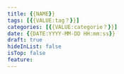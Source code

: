 ```yaml
---
title: {{NAME}}
tags: [{{VALUE:tag？}}]
categories: [{{VALUE:categorie？}}]
date: {{DATE:YYYY-MM-DD HH:mm:ss}}
draft: true
hideInList: false
isTop: false
feature: 
---
```

